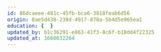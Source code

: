 ```yaml
---
id: 86dcaeee-481c-45fb-bca6-3818feab6d56
origin: 8ae5d438-238d-4917-878a-5b4d5e965ea1
education: {  }
updated_by: b1c36291-e863-41f3-8c6f-b18dd4f22325
updated_at: 1660032264
---
```


